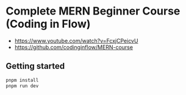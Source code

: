 # Complete MERN Beginner Course (Coding in Flow)

- https://www.youtube.com/watch?v=FcxjCPeicvU
- https://github.com/codinginflow/MERN-course

## Getting started

```bash
pnpm install
pnpm run dev
```
